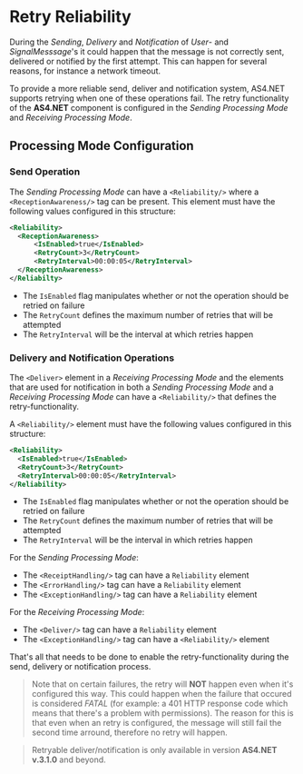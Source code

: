 # Retry Reliability

During the _Sending_, _Delivery_ and _Notification_ of _User_- and _SignalMesssage_'s it could happen that the message is not correctly sent, delivered or notified by the first attempt. This can happen for several reasons, for instance a network timeout.

To provide a more reliable send, deliver and notification system, AS4.NET supports retrying when one of these operations fail. The retry functionality of the <b>AS4.NET</b> component is configured in the _Sending Processing Mode_ and _Receiving Processing Mode_.

## Processing Mode Configuration

### Send Operation

The _Sending Processing Mode_ can have a `<Reliability/>` where a `<ReceptionAwareness/>` tag can be present.
This element must have the following values configured in this structure:

```xml
<Reliability>
  <ReceptionAwareness>
      <IsEnabled>true</IsEnabled>
      <RetryCount>3</RetryCount>
      <RetryInterval>00:00:05</RetryInterval>
  </ReceptionAwareness>
</Reliabilty>
```

- The `IsEnabled` flag manipulates whether or not the operation should be retried on failure
- The `RetryCount` defines the maximum number of retries that will be attempted
- The `RetryInterval` will be the interval at which retries happen

### Delivery and Notification Operations

The `<Deliver>` element in a _Receiving Processing Mode_ and the elements that are used for notification in both a _Sending Processing Mode_ and a _Receiving Processing Mode_ can have a `<Reliability/>` that defines the retry-functionality.

A `<Reliability/>` element must have the following values configured in this structure:

```xml
<Reliability>
  <IsEnabled>true</IsEnabled>
  <RetryCount>3</RetryCount>
  <RetryInterval>00:00:05</RetryInterval>
</Reliability>
```

- The `IsEnabled` flag manipulates whether or not the operation should be retried on failure
- The `RetryCount` defines the maximum number of retries that will be attempted
- The `RetryInterval` will be the interval in which retries happen

For the _Sending Processing Mode_:

- The `<ReceiptHandling/>` tag can have a `Reliability` element
- The `<ErrorHandling/>` tag can have a `Reliability` element
- The `<ExceptionHandling/>` tag can have a `Reliability` element

For the _Receiving Processing Mode_:

- The `<Deliver/>` tag can have a `Reliability` element
- The `<ExceptionHandling/>` tag can have a `<Reliability/>` element

That's all that needs to be done to enable the retry-functionality during the send, delivery or notification process.

> Note that on certain failures, the retry will **NOT** happen even when it's configured this way. This could happen when the failure that occured is considered _FATAL_ (for example: a 401 HTTP response code which means that there's a problem with permissions). The reason for this is that even when an retry is configured, the message will still fail the second time arround, therefore no retry will happen.

> Retryable deliver/notification is only available in version **AS4.NET v.3.1.0** and beyond.
